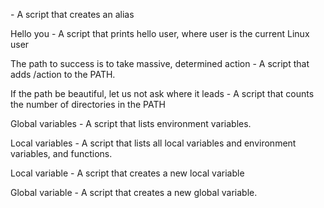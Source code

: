 <o> - A script that creates an alias

Hello you - A script that prints hello user, where user is the current Linux user

The path to success is to take massive, determined action - A script that adds /action to the PATH.

If the path be beautiful, let us not ask where it leads - A script that counts the number of directories in the PATH

Global variables - A script that lists environment variables.

Local variables - A  script that lists all local variables and environment variables, and functions.

Local variable - A script that creates a new local variable

Global variable - A script that creates a new global variable.
